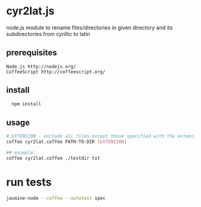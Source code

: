 # cyr2lat.js

node.js module to rename files/directories in given directory and its subdirectories from cyrillic to latin

## prerequisites
	Node.js http://nodejs.org/
	CoffeeScript http://coffeescript.org/


## install
```bash
  npm install
```

## usage
```bash
# EXTENSION - exclude all files except those specified with the extension
coffee cyr2lat.coffee PATH-TO-DIR [EXTENSION]

## example:
coffee cyr2lat.coffee ./testdir txt
```

# run tests
```bash
jasmine-node --coffee --autotest spec
```


